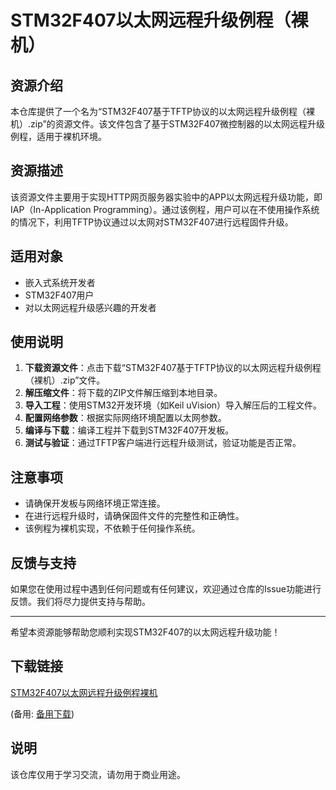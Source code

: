# STM32F407以太网远程升级例程（裸机）

## 资源介绍

本仓库提供了一个名为“STM32F407基于TFTP协议的以太网远程升级例程（裸机）.zip”的资源文件。该文件包含了基于STM32F407微控制器的以太网远程升级例程，适用于裸机环境。

## 资源描述

该资源文件主要用于实现HTTP网页服务器实验中的APP以太网远程升级功能，即IAP（In-Application Programming）。通过该例程，用户可以在不使用操作系统的情况下，利用TFTP协议通过以太网对STM32F407进行远程固件升级。

## 适用对象

- 嵌入式系统开发者
- STM32F407用户
- 对以太网远程升级感兴趣的开发者

## 使用说明

1. **下载资源文件**：点击下载“STM32F407基于TFTP协议的以太网远程升级例程（裸机）.zip”文件。
2. **解压缩文件**：将下载的ZIP文件解压缩到本地目录。
3. **导入工程**：使用STM32开发环境（如Keil uVision）导入解压后的工程文件。
4. **配置网络参数**：根据实际网络环境配置以太网参数。
5. **编译与下载**：编译工程并下载到STM32F407开发板。
6. **测试与验证**：通过TFTP客户端进行远程升级测试，验证功能是否正常。

## 注意事项

- 请确保开发板与网络环境正常连接。
- 在进行远程升级时，请确保固件文件的完整性和正确性。
- 该例程为裸机实现，不依赖于任何操作系统。

## 反馈与支持

如果您在使用过程中遇到任何问题或有任何建议，欢迎通过仓库的Issue功能进行反馈。我们将尽力提供支持与帮助。

---

希望本资源能够帮助您顺利实现STM32F407的以太网远程升级功能！

## 下载链接
[STM32F407以太网远程升级例程裸机](https://pan.quark.cn/s/6066623c7750) 

(备用: [备用下载](https://pan.baidu.com/s/1OaENmBK_u0cYT9Ax8CUVxQ?pwd=1234))

## 说明

该仓库仅用于学习交流，请勿用于商业用途。
